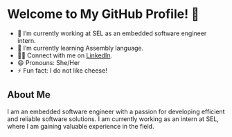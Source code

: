 
# Welcome to My GitHub Profile! 👋

- 🔭 I’m currently working at SEL as an embedded software engineer intern.
- 🌱 I’m currently learning Assembly language.
- 👨‍💼 Connect with me on [LinkedIn]().
- 😄 Pronouns: She/Her
- ⚡ Fun fact: I do not like cheese!

## About Me

I am an embedded software engineer with a passion for developing efficient and reliable software solutions. I am currently working as an intern at SEL, where I am gaining valuable experience in the field.

<!--
# Welcome to My GitHub Profile! 👋

- 🔭 I’m currently working at SEL as an embedded software engineer intern.
- 🌱 I’m currently learning Assembly language.
- 👨‍💼 Connect with me on [LinkedIn]().
- 😄 Pronouns: She/Her
- ⚡ Fun fact: I do not like cheese!

## About Me

I am an embedded software engineer with a passion for developing efficient and reliable software solutions. I am currently working as an intern at SEL, where I am gaining valuable experience in the field.


**rojinatefimehr/rojinatefimehr** is a ✨ _special_ ✨ repository because its `README.md` (this file) appears on your GitHub profile.

Here are some ideas to get you started:

- 🔭 I’m currently working on ...
- 🌱 I’m currently learning ...
- 👯 I’m looking to collaborate on ...
- 🤔 I’m looking for help with ...
- 💬 Ask me about ...
- 📫 How to reach me: ...
- 😄 Pronouns: ...
- ⚡ Fun fact: ...
-->
